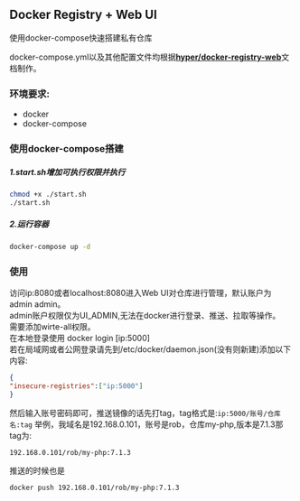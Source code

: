## Docker Registry + Web UI

使用docker-compose快速搭建私有仓库  
  
docker-compose.yml以及其他配置文件均根据[**hyper/docker-registry-web**](https://hub.docker.com/r/hyper/docker-registry-web)文档制作。

### 环境要求:  
*  docker
*  docker-compose

### 使用docker-compose搭建

##### 1.start.sh增加可执行权限并执行  
```bash
chmod +x ./start.sh
./start.sh
```


##### 2.运行容器  
```bash
docker-compose up -d
```

### 使用  
访问ip:8080或者localhost:8080进入Web UI对仓库进行管理，默认账户为admin admin。  
admin账户权限仅为UI_ADMIN,无法在docker进行登录、推送、拉取等操作。  
需要添加wirte-all权限。  
在本地登录使用 docker login [ip:5000]  
若在局域网或者公网登录请先到/etc/docker/daemon.json(没有则新建)添加以下内容:
```json
{
"insecure-registries":["ip:5000"]
}
```
然后输入账号密码即可，推送镜像的话先打tag，tag格式是:`ip:5000/账号/仓库名:tag`
举例，我域名是192.168.0.101，账号是rob，仓库my-php,版本是7.1.3那tag为:  
```
192.168.0.101/rob/my-php:7.1.3
```  
推送的时候也是  
```bash
docker push 192.168.0.101/rob/my-php:7.1.3
```
